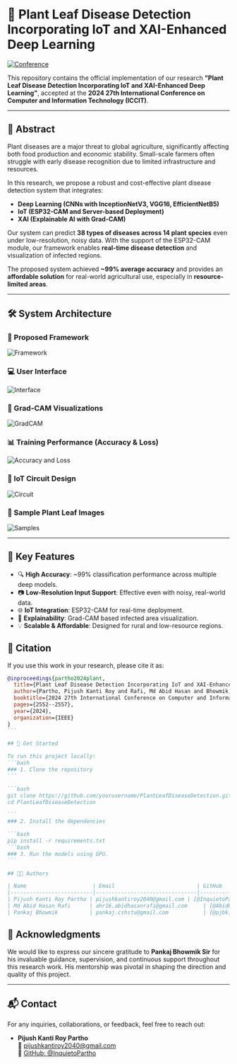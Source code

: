# 🌿 Plant Leaf Disease Detection Incorporating IoT and XAI-Enhanced Deep Learning

[![Conference](https://img.shields.io/badge/ICCIT-2024-orange)](https://ieeexplore.ieee.org/abstract/document/11021966)

This repository contains the official implementation of our research **"Plant Leaf Disease Detection Incorporating IoT and XAI-Enhanced Deep Learning"**, accepted at the **2024 27th International Conference on Computer and Information Technology (ICCIT)**.

---

## 📄 Abstract

Plant diseases are a major threat to global agriculture, significantly affecting both food production and economic stability. Small-scale farmers often struggle with early disease recognition due to limited infrastructure and resources.

In this research, we propose a robust and cost-effective plant disease detection system that integrates:

- **Deep Learning (CNNs with InceptionNetV3, VGG16, EfficientNetB5)**
- **IoT (ESP32-CAM and Server-based Deployment)**
- **XAI (Explainable AI with Grad-CAM)**

Our system can predict **38 types of diseases across 14 plant species** even under low-resolution, noisy data. With the support of the ESP32-CAM module, our framework enables **real-time disease detection** and visualization of infected regions.

The proposed system achieved **~99% average accuracy** and provides an **affordable solution** for real-world agricultural use, especially in **resource-limited areas**.

---

## 🛠️ System Architecture

### 🔧 Proposed Framework

![Framework](Paper_images/framework.png)

### 💻 User Interface

![Interface](Paper_images/interface.png)

### 🧠 Grad-CAM Visualizations

![GradCAM](Paper_images/gradcam.png)

### 📊 Training Performance (Accuracy & Loss)

![Accuracy and Loss](Paper_images/Accuracy_Loss_CNN.png)

### 📡 IoT Circuit Design

![Circuit](Paper_images/CKT%20Graph_1.png)

### 🌱 Sample Plant Leaf Images

![Samples](Paper_images/sample.png)

---

## 🧪 Key Features

- 🔍 **High Accuracy**: ~99% classification performance across multiple deep models.
- 📷 **Low-Resolution Input Support**: Effective even with noisy, real-world data.
- 🌐 **IoT Integration**: ESP32-CAM for real-time deployment.
- 🧠 **Explainability**: Grad-CAM based infected area visualization.
- 💡 **Scalable & Affordable**: Designed for rural and low-resource regions.

## 🔗 Citation

If you use this work in your research, please cite it as:

````bibtex
@inproceedings{partho2024plant,
  title={Plant Leaf Disease Detection Incorporating IoT and XAI-Enhanced Deep Learning},
  author={Partho, Pijush Kanti Roy and Rafi, Md Abid Hasan and Bhowmik, Pankaj},
  booktitle={2024 27th International Conference on Computer and Information Technology (ICCIT)},
  pages={2552--2557},
  year={2024},
  organization={IEEE}
}
```

## 🚀 Get Started

To run this project locally:
```bash
### 1. Clone the repository
```

```bash
git clone https://github.com/yourusername/PlantLeafDiseaseDetection.git
cd PlantLeafDiseaseDetection

```
### 2. Install the dependencies

```bash
pip install -r requirements.txt
```bash
### 3. Run the models using GPU.
```

## 👨‍💻 Authors

| Name                     | Email                          | GitHub                                        |
|--------------------------|--------------------------------|-----------------------------------------------|
| Pijush Kanti Roy Partho | pijushkantiroy2040@gmail.com | [@InquietoPartho](https://github.com/InquietoPartho) |
| Md Abid Hasan Rafi      | ahr16.abidhasanrafi@gmail.com     | [@AbidHasanRafi](https://github.com/AbidHasanRafi)     |
| Pankaj Bhowmik          | pankaj.cshstu@gmail.com           | [@pjbk](https://github.com/pjbk) |
````

## 📣 Acknowledgments

We would like to express our sincere gratitude to **Pankaj Bhowmik Sir** for his invaluable guidance, supervision, and continuous support throughout this research work. His mentorship was pivotal in shaping the direction and quality of this project.

---

## 📬 Contact

For any inquiries, collaborations, or feedback, feel free to reach out:

- **Pijush Kanti Roy Partho**  
  📧 pijushkantiroy2040@gmail.com  
  🔗 [GitHub: @InquietoPartho](https://github.com/InquietoPartho)
